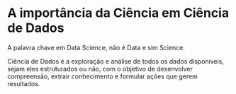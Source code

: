# A importância da Ciência em Ciência de Dados

A palavra chave em Data Science, não é Data e sim Science. 

Ciência de Dados é a exploração e análise de todos os dados disponíveis, sejam eles estruturados ou não, 
com o objetivo de desenvolver compreensão, extrair conhecimento e formular ações que gerem resultados.
